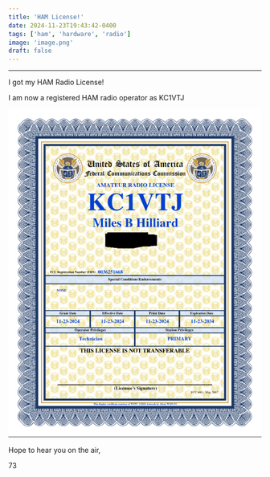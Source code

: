 ```yaml
---
title: 'HAM License!'
date: 2024-11-23T19:43:42-0400
tags: ['ham', 'hardware', 'radio']
image: 'image.png'
draft: false
---
```


---

I got my HAM Radio License!

I am now a registered HAM radio operator as KC1VTJ

![license](image.png)

Hope to hear you on the air,

73